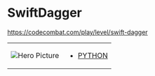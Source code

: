 # SwiftDagger 

https://codecombat.com/play/level/swift-dagger
<table>
<tr>
<td>

![Hero Picture](hero.png?raw=true "Hero Picture")

</td>
<td>
<ul>
<li>

[PYTHON](SwiftDagger.py)

</li>
</td>
</tr>
<table>